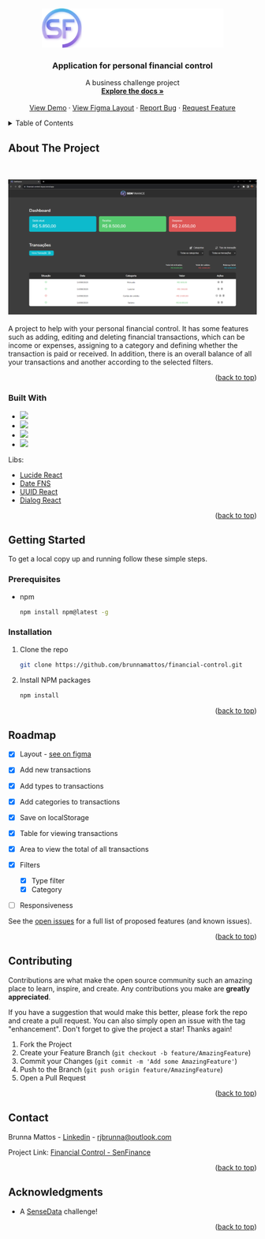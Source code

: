 <a name="readme-top"></a>







<br />
<div align="center">
  <a href="https://github.com/brunnamattos/financial-control">
    <img src="src/assets/images/senfinancelogo.png" alt="Logo" height="80">
  </a>

  <h3 align="center">Application for personal financial control</h3>

  <p align="center">
    A business challenge project
    <br />
    <a href="https://github.com/brunnamattos/financial-control"><strong>Explore the docs »</strong></a>
    <br />
    <br />
    <a href="https://financial-control-topaz.vercel.app/">View Demo</a>
    ·
    <a href="https://www.figma.com/file/X7EL4fReXUGcE7GVE98efC/SenFinance?type=design&node-id=0-1&mode=design&t=ZGv6nMLvQCuTv7MJ-0">View Figma Layout</a>
    ·
    <a href="https://github.com/brunnamattos/financial-control/issues">Report Bug</a>
    ·
    <a href="https://github.com/brunnamattos/financial-control/issues">Request Feature</a>
  </p>
</div>



<details>
  <summary>Table of Contents</summary>
  <ol>
    <li>
      <a href="#about-the-project">About The Project</a>
      <ul>
        <li><a href="#built-with">Built With</a></li>
      </ul>
    </li>
    <li>
      <a href="#getting-started">Getting Started</a>
      <ul>
        <li><a href="#prerequisites">Prerequisites</a></li>
        <li><a href="#installation">Installation</a></li>
      </ul>
    </li>
    <li><a href="#usage">Usage</a></li>
    <li><a href="#roadmap">Roadmap</a></li>
    <li><a href="#contributing">Contributing</a></li>
    <li><a href="#license">License</a></li>
    <li><a href="#contact">Contact</a></li>
    <li><a href="#acknowledgments">Acknowledgments</a></li>
  </ol>
</details>



## About The Project

<br />
<br />
<a href="https://financial-control-topaz.vercel.app/">
    <img src="src/assets/images/financialcontroldemo.png" alt="Demo app">
</a>
<br />
<br />
A project to help with your personal financial control. It has some features such as adding, editing and deleting financial transactions, which can be income or expenses, assigning to a category and defining whether the transaction is paid or received. In addition, there is an overall balance of all your transactions and another according to the selected filters.

<p align="right">(<a href="#readme-top">back to top</a>)</p>



### Built With

* <img src="https://img.shields.io/badge/React-20232A?style=for-the-badge&logo=react&logoColor=61DAFB"/>
* <img src="https://img.shields.io/badge/HTML5-E34F26?style=for-the-badge&logo=html5&logoColor=white"/>
* <img src="https://img.shields.io/badge/CSS3-1572B6?style=for-the-badge&logo=css3&logoColor=white"/>
* <img src="https://img.shields.io/badge/JavaScript-323330?style=for-the-badge&logo=javascript&logoColor=F7DF1E"/>

Libs:
* <a href="https://lucide.dev/">Lucide React<a>
* <a href="https://date-fns.org/">Date FNS<a>
* <a href="https://www.npmjs.com/package/react-uuid">UUID React<a>
* <a href="https://www.radix-ui.com/primitives/docs/components/dialog">Dialog React<a>

<p align="right">(<a href="#readme-top">back to top</a>)</p>



<!-- GETTING STARTED -->
## Getting Started

To get a local copy up and running follow these simple steps.

### Prerequisites

* npm
  ```sh
  npm install npm@latest -g
  ```

### Installation

1. Clone the repo
   ```sh
   git clone https://github.com/brunnamattos/financial-control.git
   ```
2. Install NPM packages
   ```sh
   npm install
   ```

<p align="right">(<a href="#readme-top">back to top</a>)</p>



## Roadmap

- [x] Layout - <a href="https://www.figma.com/file/X7EL4fReXUGcE7GVE98efC/SenFinance?type=design&node-id=14-318&mode=design&t=WmMsHkyWqUta2LkO-0">see on figma</a>
- [x] Add new transactions
- [x] Add types to transactions
- [x] Add categories to transactions
- [x] Save on localStorage
- [x] Table for viewing transactions
- [x] Area to view the total of all transactions
- [x] Filters
    - [x] Type filter
    - [x] Category
- [ ] Responsiveness
     


See the [open issues](https://github.com/brunnamattos/Best-README-Template/issues) for a full list of proposed features (and known issues).

<p align="right">(<a href="#readme-top">back to top</a>)</p>



<!-- CONTRIBUTING -->
## Contributing

Contributions are what make the open source community such an amazing place to learn, inspire, and create. Any contributions you make are **greatly appreciated**.

If you have a suggestion that would make this better, please fork the repo and create a pull request. You can also simply open an issue with the tag "enhancement".
Don't forget to give the project a star! Thanks again!

1. Fork the Project
2. Create your Feature Branch (`git checkout -b feature/AmazingFeature`)
3. Commit your Changes (`git commit -m 'Add some AmazingFeature'`)
4. Push to the Branch (`git push origin feature/AmazingFeature`)
5. Open a Pull Request

<p align="right">(<a href="#readme-top">back to top</a>)</p>



## Contact

Brunna Mattos - [Linkedin](https://www.linkedin.com/in/brunna-mattos/) - rjbrunna@outlook.com

Project Link: [Financial Control - SenFinance](https://github.com/brunnamattos/financial-control)

<p align="right">(<a href="#readme-top">back to top</a>)</p>



<!-- ACKNOWLEDGMENTS -->
## Acknowledgments

* A <a href="https://sensedata.com.br/">SenseData</a> challenge!

<p align="right">(<a href="#readme-top">back to top</a>)</p>



